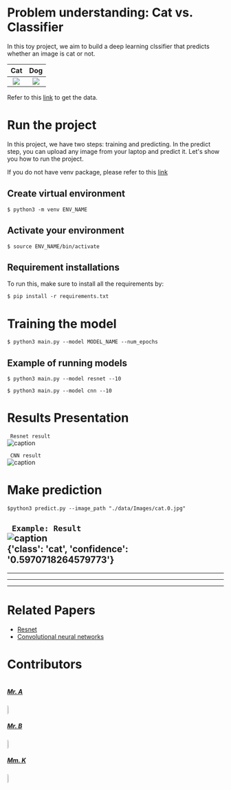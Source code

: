 # Problem understanding: Cat vs. Classifier #
In this toy project, we aim to build a deep learning clssifier that predicts whether an image is cat or not. </br>

<!-- <img src="images/cat.0.jpg" align="center">
<img src="images/dog.0.jpg" align="right"> -->


  Cat            |  Dog
:--------------:|:--------:
![](figures/cat.0.jpg)  |  ![](figures/dog.0.jpg)



<!-- <br> -->
Refer to this [link](https://www.kaggle.com/competitions/dogs-vs-cats/data) to get the data.

# Run the project #
In this project, we have two steps: training and predicting. In the predict step, you can upload any image from your laptop and predict it. Let's show you how to run the project.

If you do not have venv package, please refer to this [link](https://linuxize.com/post/how-to-create-python-virtual-environments-on-ubuntu-18-04/)
</br>

## Create virtual environment ##

```
$ python3 -m venv ENV_NAME
```
## Activate your environment ##

```
$ source ENV_NAME/bin/activate
```

## Requirement installations ##
To run this, make sure to install all the requirements by:

```
$ pip install -r requirements.txt 
```
# Training the model #

```
$ python3 main.py --model MODEL_NAME --num_epochs
```
## Example of running models ##

```
$ python3 main.py --model resnet --10
```

```
$ python3 main.py --model cnn --10
```

# Results Presentation

``` Resnet result```  </br>
![caption](images/train_res.png) 

``` CNN result```  </br>
![caption](images/train_res.png) 

# Make prediction #

```
$python3 predict.py --image_path "./data/Images/cat.0.jpg"
```

``` Example: Result```  </br>
![caption](images/cat.0.jpg) </br>
{'class': 'cat', 'confidence': '0.5970718264579773'}
---
___

---
___

# Related Papers #

* <a href= 'https://arxiv.org/pdf/1512.03385.pdf'> Resnet </a>
* <a href= 'https://cs.nju.edu.cn/wujx/paper/CNN.pdf'> Convolutional neural networks</a>


# Contributors #
<div style="display:flex;align-items:center">

<div style="display:flex;align-items:center">
    <div>
        <h5> <a href='..'> Mr. A </a> </h5> <img src="images/cat.0.jpg" height= 7% width= 7%>
<div>
    <h5> <a href='.'> Mr. B </a> </h5> <img src="images/cat.0.jpg" height= 7% width= 7%>
    
<div>
    <h5> <a href='.'> Mm. K </a> </h5> <img src="images/cat.0.jpg" height= 7% width= 7%>
    
</div>